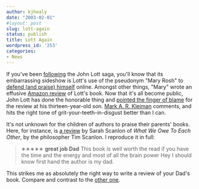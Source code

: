 ```yaml
---
author: kjhealy
date: "2003-02-01"
#layout: post
slug: lott-again
status: publish
title: Lott Again
wordpress_id: '253'
categories:
- News
---
```


If you've been [following](http://www.cse.unsw.edu.au/~lambert/guns/lott98update.html) the John Lott saga, you'll know that its embarrassing sideshow is Lott's use of the pseudonym "Mary Rosh" to [defend (and praise) himself](http://www.cse.unsw.edu.au/~lambert/guns/maryrosh.html) online. Amongst other things, "Mary" wrote an effusive [Amazon review](http://www.cse.unsw.edu.au/~lambert/guns/maryrosh.html#1999-08-18) of Lott's book. Now that it's all become public, John Lott has done the honorable thing and [pointed the finger of blame](http://www.washingtonpost.com/wp-dyn/articles/A8884-2003Jan31.html) for the review at his thirteen-year-old son. [Mark A. R. Kleiman](http://markarkleiman.blogspot.com/2003_02_01_markarkleiman_archive.html#90263782 "Mark A. R. Kleiman") comments, and hits the right tone of grit-your-teeth-in-disgust better than I can.

It's not unknown for the children of authors to praise their parents' books. Here, for instance, is [a review](http://search.barnesandnoble.com/booksearch/isbnInquiry.asp?isbn=0674950895&itm=2) by Sarah Scanlon of *What We Owe To Each Other*, by the philosopher Tim Scanlon. I reproduce it in full:

> &lowast;&lowast;&lowast;&lowast;&lowast;
>  **great job Dad**
>  This book is well worth the read if you have the time and the energy and most of all the brain power Hey I should know first hand the author is my dad.

This strikes me as absolutely the right way to write a review of your Dad's book. Compare and contrast to the [other one](http://www.cse.unsw.edu.au/~lambert/guns/maryrosh.html#1999-08-18).
